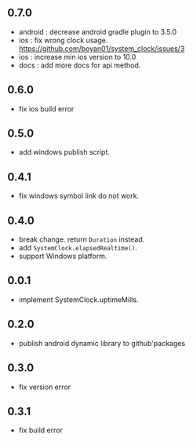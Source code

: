 ## 0.7.0
* android : decrease android gradle plugin to 3.5.0
* ios : fix wrong clock usage. https://github.com/boyan01/system_clock/issues/3
* ios : increase min ios version to 10.0
* docs : add more docs for api method.

## 0.6.0

* fix ios build error

## 0.5.0

* add windows publish script.

## 0.4.1

* fix windows symbol link do not work.

## 0.4.0

* break change. return `Duration` instead.
* add `SystemClock.elapsedRealtime()`.
* support Windows platform.

## 0.0.1

* implement SystemClock.uptimeMills.

## 0.2.0

* publish android dynamic library to github'packages

## 0.3.0

* fix version error

## 0.3.1

 * fix build error 